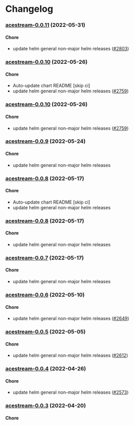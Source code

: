 # Changelog<br>


<a name="acestream-0.0.11"></a>
### [acestream-0.0.11](https://github.com/truecharts/apps/compare/acestream-0.0.10...acestream-0.0.11) (2022-05-31)

#### Chore

* update helm general non-major helm releases ([#2803](https://github.com/truecharts/apps/issues/2803))



<a name="acestream-0.0.10"></a>
### [acestream-0.0.10](https://github.com/truecharts/apps/compare/acestream-0.0.9...acestream-0.0.10) (2022-05-26)

#### Chore

* Auto-update chart README [skip ci]
* update helm general non-major helm releases ([#2759](https://github.com/truecharts/apps/issues/2759))



<a name="acestream-0.0.10"></a>
### [acestream-0.0.10](https://github.com/truecharts/apps/compare/acestream-0.0.9...acestream-0.0.10) (2022-05-26)

#### Chore

* update helm general non-major helm releases ([#2759](https://github.com/truecharts/apps/issues/2759))



<a name="acestream-0.0.9"></a>
### [acestream-0.0.9](https://github.com/truecharts/apps/compare/acestream-0.0.8...acestream-0.0.9) (2022-05-24)

#### Chore

* update helm general non-major helm releases



<a name="acestream-0.0.8"></a>
### [acestream-0.0.8](https://github.com/truecharts/apps/compare/acestream-0.0.7...acestream-0.0.8) (2022-05-17)

#### Chore

* Auto-update chart README [skip ci]
* update helm general non-major helm releases



<a name="acestream-0.0.8"></a>
### [acestream-0.0.8](https://github.com/truecharts/apps/compare/acestream-0.0.7...acestream-0.0.8) (2022-05-17)

#### Chore

* update helm general non-major helm releases



<a name="acestream-0.0.7"></a>
### [acestream-0.0.7](https://github.com/truecharts/apps/compare/acestream-0.0.6...acestream-0.0.7) (2022-05-17)

#### Chore

* update helm general non-major helm releases



<a name="acestream-0.0.6"></a>
### [acestream-0.0.6](https://github.com/truecharts/apps/compare/acestream-0.0.5...acestream-0.0.6) (2022-05-10)

#### Chore

* update helm general non-major helm releases ([#2649](https://github.com/truecharts/apps/issues/2649))



<a name="acestream-0.0.5"></a>
### [acestream-0.0.5](https://github.com/truecharts/apps/compare/acestream-0.0.4...acestream-0.0.5) (2022-05-05)

#### Chore

* update helm general non-major helm releases ([#2612](https://github.com/truecharts/apps/issues/2612))



<a name="acestream-0.0.4"></a>
### [acestream-0.0.4](https://github.com/truecharts/apps/compare/acestream-0.0.3...acestream-0.0.4) (2022-04-26)

#### Chore

* update helm general non-major helm releases ([#2573](https://github.com/truecharts/apps/issues/2573))



<a name="acestream-0.0.3"></a>
### [acestream-0.0.3](https://github.com/truecharts/apps/compare/acestream-0.0.2...acestream-0.0.3) (2022-04-20)

#### Chore

